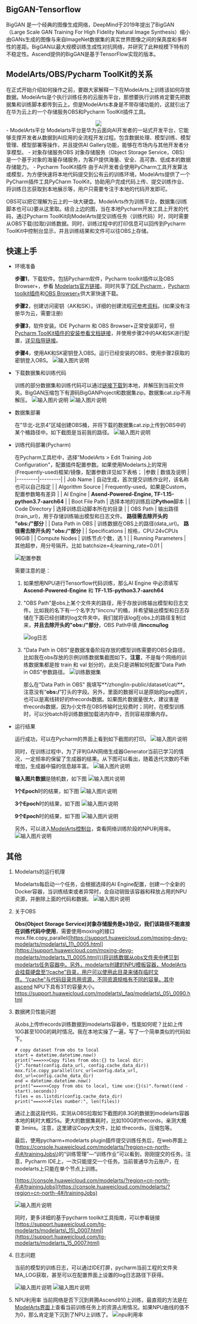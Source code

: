 ## BigGAN-Tensorflow<a name="section1358541031613"></a>
BigGAN 是一个经典的图像生成网络，DeepMind于2019年提出了BigGAN（Large Scale GAN Training For High Fidelity Natural Image Synthesis）缩小由GANs生成的图像与来自ImageNet数据集的真实世界图像之间的保真度和多样性的差距。BigGAN以最大规模训练生成性对抗网络，并研究了此种规模下特有的不稳定性。Ascend提供的BigGAN是基于TensorFlow实现的版本。

## ModelArts/OBS/Pycharm ToolKit的关系
在正式开始介绍如何操作之前，要跟大家解释一下在ModelArts上训练该如何存放数据。ModelArts是个执行训练任务的云服务平台，那想要执行训练肯定要先把数据集和训练脚本都传到云上。但是ModelArts本身是不带存储功能的，这就引出了在华为云上的一个存储服务OBS和Pycharm ToolKit插件工具。

<div align=center><img src="https://images.gitee.com/uploads/images/2021/0223/173950_6be6a898_1482256.png "/></div>
- ModelArts平台
    Modelarts平台是华为云面向AI开发者的一站式开发平台，它能够支撑开发者从数据到AI应用的全流程开发过程。包含数据处理、模型训练、模型管理、模型部署等操作，并且提供AI Gallery功能，能够在市场内与其他开发者分享模型。
 - 对象存储服务OBS   
    对象存储服务（Object Storage Service，OBS）是一个基于对象的海量存储服务，为客户提供海量、安全、高可靠、低成本的数据存储能力。
 - Pycharm ToolKit插件
    由于AI开发者会使用PyCharm工具开发算法或模型，为方便快速将本地代码提交到公有云的训练环境，ModelArts提供了一个PyCharm插件工具PyCharm ToolKit，协助用户完成代码上传、提交训练作业、将训练日志获取到本地展示等，用户只需要专注于本地的代码开发即可。

OBS可以把它理解为云上的一块大硬盘。ModelArts作为训练平台，数据集(训练脚本也可以)要从这里取。结合上边的图，当在本地Pycharm开发工具上开发的代码，通过Pycharm ToolKit向ModelArts提交训练任务（训练代码）时，同时需要从OBS下载(拉取)训练数据。同时，训练过程中的打印信息可以回传到Pycharm ToolKit中控制台显示，并且训练结果和文件可以往OBS上存储。

## 快速上手
- 环境准备
  
  **步骤1**，下载软件。包括Pycharm软件，Pycharm toolkit插件以及OBS Browser+，参看 [Modelarts官方链接](http://support.huaweicloud.com/tg-modelarts/modelarts\_15\_0001.html)。同时共享了[IDE Pycharm ](https://zhonglin-public.obs.cn-north-4.myhuaweicloud.com/software/pycharm-community-2020.2.3.exe)，[Pycharm toolkit插件](https://zhonglin-public.obs.cn-north-4.myhuaweicloud.com/software/Pycharm-ToolKit-2.1.zip)和[OBS Browser+](https://zhonglin-public.obs.cn-north-4.myhuaweicloud.com/software/OBSBrowserPlus-HEC-win64.zip)供大家快速下载。

  **步骤2**，创建访问密钥（AK和SK）。详细的创建流程[可参考资料](https://support.huaweicloud.com/tg-modelarts/modelarts_15_0004.html)。(如果没有注册华为云，需要注册)

  **步骤3**，软件安装。IDE Pycharm 和 OBS Browser+正常安装即可，但[Pycharm ToolKit插件的安装参看文档链接](https://support.huaweicloud.com/tg-modelarts/modelarts_15_0003.html)，并使用步骤2中的AK和SK进行配置，[详见指导链接](https://support.huaweicloud.com/tg-modelarts/modelarts_15_0005.html)。
  
  **步骤4**，使用AK和SK密钥登入OBS。运行已经安装的OBS，使用步骤2获取的密钥登入OBS。
  ![输入图片说明](https://images.gitee.com/uploads/images/2021/0223/153423_2b88480e_1482256.png "屏幕截图.png")
  
- 下载数据集和训练代码
    
    训练的部分数据集和训练代码可以通过[链接下载](https://zhonglin-public.obs.cn-north-4.myhuaweicloud.com/BigGAN.rar)到本地，并解压到当前文件夹。BigGAN压缩包下有源码BigGANProject和数据集zip。数据集cat.zip不用解压。
    ![输入图片说明](https://images.gitee.com/uploads/images/2021/0223/154527_d07136ec_1482256.png "屏幕截图.png")
    ![输入图片说明](https://images.gitee.com/uploads/images/2021/0223/154703_99054883_1482256.png "屏幕截图.png")

- 数据集部署

    在"华北-北京4"区域创建OBS桶，并将下载的数据集cat.zip上传到OBS中的某个桶路径中。如下截图是当前我的路径。
    ![输入图片说明](https://images.gitee.com/uploads/images/2021/0223/155718_1c07454a_1482256.png "屏幕截图.png")

- 训练代码部署(Pycharm)

    在Pycharm工具栏中，选择"ModelArts > Edit Training Job Configuration"，配置插件配置参数。如果使用Modelarts上的常用(Frequently-used)框架/镜像，配置参数详见如下表格；
    |参数   | 数值及说明 |
    |---------|---------|
    |  Job Name | 自动生成，首次提交训练作业时，该名称也可以自己指定 |
    | Algorithm Source | Frequently-used。如果是Custom，配置参数略有差异 |
    |  AI Engine | **Asend-Powered-Engine,  TF-1.15-python3.7-aarch64** |
    |  Boot File Path | 选择本地的训练启动**Python**脚本 |
    |  Code Directory | 选择训练启动脚本所在的目录 |
    |  OBS Path | 输出路径(train_url)，用于存储训练输出模型和日志文件。 **路径需去除开头的 "obs:/"部分**  |
    |  Data Path in OBS | 训练数据在OBS上的路径(data_url)。  **路径需去除开头的 "obs:/"部分**  |
    |  Specifications | 规格，CPU:24vCPUs 96GiB |
    |  Compute Nodes | 训练节点个数，选 1 |
    |  Running Parameters | 其他超参，用分号隔开。比如 batchsize=4;learning_rate=0.01 |

    ![配置参数](https://images.gitee.com/uploads/images/2021/0223/160641_84499cf8_1482256.png "配置参数.png")

    需要注意的是：

    1. 如果想用NPU进行Tensorflow代码训练，那么AI Engine 中必须填写  **Ascend-Powered-Engine**  和 **TF-1.15-python3.7-aarch64** 

    2. "OBS Path"是obs上某个文件夹的路径，用于存放训练输出模型和日志文件。比如我的名下有一个名字为"linccnu"的桶，并希望输出模型和日志存储在下面已经创建的log文件夹中。我们就将该log在obs上的路径复制过来，**并且去除开头的"obs:/"部分**，OBS Path中填 **/linccnu/log**

        ![log日志](https://images.gitee.com/uploads/images/2021/0117/214343_08416265_1482256.png "log日志.png")

    3. "Data Path in OBS"是数据准备阶段存放的模型训练需要的OBS全路径，比如我在obs存放的示例训练数据集截图如下。**注意**，不是每个网络的训练数据集都是按 train 和 val 划分的，此处只是讲解如何配置"Data Path in OBS"参数路径。
       ![训练数据集](https://images.gitee.com/uploads/images/2021/0223/160941_58d97320_1482256.png "训练数据集.png")

        那么在"Data Path in OBS" 我填写**/zhonglin-public/dataset/cat/**。注意没有“**obs:/**”打头的字段。另外，里面的数据可以是原始的jpeg图片，也可以是离线转好的tfrecords数据。如果图片数据量很大，建议害是tfrecords数据，因为小文件在OBS传输时比较费时；同时，在模型训练时，可以分batch将训练数据加载进内存中，否则容易撑爆内存。

- 运行结果
    
    运行成功，可以在Pycharm的界面上看到如下截图的打印。
    ![输入图片说明](https://images.gitee.com/uploads/images/2021/0223/161847_262910b0_1482256.png "屏幕截图.png")

    同时，在训练过程中，为了评判GAN网络生成器Generator当前已学习的情况，一定频率的保留了生成器的结果。从下图可以看出，随着迭代次数的不断增加，生成器中猫的信息越丰富。
    ![输入图片说明](https://images.gitee.com/uploads/images/2021/0312/092610_b9561590_1482256.png "all.png")
    
    **输入图片数据**是随机数，如下图
    ![输入图片说明](https://images.gitee.com/uploads/images/2021/0311/204153_fa3e407c_1482256.png "BigGAN_train_00_00000.png")

    **1个Epoch**时的结果，如下图
    ![输入图片说明](https://images.gitee.com/uploads/images/2021/0311/204201_23bcb68e_1482256.png "BigGAN_train_01_00000.png")

    **3个Epoch**时的结果，如下图
    ![输入图片说明](https://images.gitee.com/uploads/images/2021/0311/204210_cea1cb65_1482256.png "BigGAN_train_03_00000.png")

    **9个Epoch**时的结果，如下图
    ![输入图片说明](https://images.gitee.com/uploads/images/2021/0311/204218_47012885_1482256.png "BigGAN_train_09_00000.png")

    另外，可以进入[ModelArts控制台](https://console.huaweicloud.com/modelarts/?region=cn-north-4#/trainingJobs)，查看网络训练阶段的NPU利用率。
    ![输入图片说明](https://images.gitee.com/uploads/images/2021/0223/163406_f05586d7_1482256.png "屏幕截图.png")

## 其他<a name="section7271512256"></a>
1. Modelarts的运行机理
   
   Modelarts每启动一个任务，会根据选择的AI Engine配置，创建一个全新的Docker容器，当训练结束或者异常时，会自动销毁该容器和释放占用的NPU资源，并删除上面的代码和数据。
    ![输入图片说明](https://images.gitee.com/uploads/images/2020/1128/192306_80158e80_8267113.png "zh-cn_image_0295927369.png")
2. 关于OBS
  
    **Obs\(Object Storage Service\)对象存储服务是s3协议，我们该路径不能直接在训练代码中使用**，需要使用moxing的接口mox.file.copy\_parallel\([https://support.huaweicloud.com/moxing-devg-modelarts/modelarts\_11\_0005.html](https://support.huaweicloud.com/moxing-devg-modelarts/modelarts_11_0005.html)\)将训练数据从obs文件夹中拷贝到modelarts任务容器中。另外，modelarts创建的NPU模板容器，ModelArts会挂载硬盘至“/cache”目录，用户可以使用此目录来储存临时文件。“/cache”与代码目录共用资源，不同资源规格有不同的容量。其中ascend NPU下具有3T的容量大小。https://support.huaweicloud.com/modelarts\_faq/modelarts\_05\_0090.html

3. 数据拷贝性能问题

    从obs上传tfrecords训练数据到modelarts容器中，性能如何呢？比如上传10G甚至100G的耗时情况。我在本地实操了一遍，写了一个简单类似的代码如下。
    ```
    # copy dataset from obs to local
    start = datetime.datetime.now()
    print("===>>>Copy files from obs:{} to local dir:{}".format(config.data_url, config.cache_data_dir))
    mox.file.copy_parallel(src_url=config.data_url, dst_url=config.cache_data_dir)
    end = datetime.datetime.now()
    print("===>>>Copy from obs to local, time use:{}(s)".format((end - start).seconds))
    files = os.listdir(config.cache_data_dir)
    print("===>>>Files number:", len(files))
    ```

   通过上面这段代码，实测从OBS拉取如下截图的8.3G的数据到modelarts容器本地的耗时大概25s。更大的数据集耗时，比如100G的tfrecords，亲测大概要 3mins。注意，这里建议Copy大文件，比如 tfrecords，压缩包等。

   最后，使用pycharm+modelarts plugin插件提交训练任务后，在web界面上\(https://console.huaweicloud.com/modelarts/?region=cn-north-4\#/trainingJobs\)的“训练管理”—“训练作业”可以看到，刚刚提交的任务。注意，Pycharm IDE上，一次只能提交一个任务。当前普通华为云账户，在modelarts上只能在单个节点上训练。

   [https://console.huaweicloud.com/modelarts/?region=cn-north-4\#/trainingJobs](https://console.huaweicloud.com/modelarts/?region=cn-north-4#/trainingJobs)

    ![输入图片说明](https://images.gitee.com/uploads/images/2021/0223/163515_e9fc5865_1482256.png "屏幕截图.png")

   同时，更多详细的基于pycharm toolkit工具指南，可以参看链接[https://support.huaweicloud.com/tg-modelarts/modelarts\_15\_0007.html](https://support.huaweicloud.com/tg-modelarts/modelarts_15_0007.html)

5. 日志问题

   当前的模型的训练日志，可以通过IDE打屏，pycharm当前工程的文件夹MA\_LOG获取，甚至可以在配置界面上设置的log日志路径下获得。

    ![输入图片说明](https://images.gitee.com/uploads/images/2021/0223/174646_c4be361c_1482256.png "屏幕截图.png")
    ![输入图片说明](https://images.gitee.com/uploads/images/2021/0223/161213_8dfb371f_1482256.png "屏幕截图.png")

6. NPU利用率
当前网络是否下沉到昇腾Ascend910上训练，最直观的方法是在[ModelArts界面](https://console.huaweicloud.com/modelarts/?region=cn-north-4#/trainingJobs)上查看当前训练任务上的资源占用情况。如果NPU曲线的值不为0，那么肯定是下沉到了NPU上训练了。
![npu利用率](https://images.gitee.com/uploads/images/2021/0209/114309_f233454c_1482256.png "npu利用率.png")